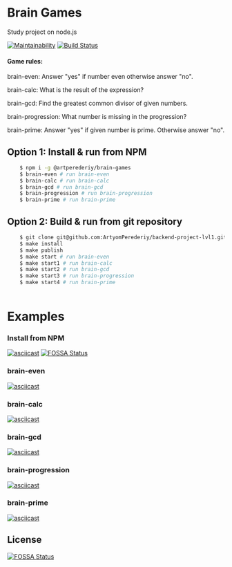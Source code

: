 # Brain Games
Study project on node.js

[![Maintainability](https://api.codeclimate.com/v1/badges/acf9611492553fa45791/maintainability)](https://codeclimate.com/github/ArtyomPerederiy/backend-project-lvl1/maintainability) [![Build Status](https://travis-ci.org/ArtyomPerederiy/backend-project-lvl1.svg?branch=master)](https://travis-ci.org/ArtyomPerederiy/backend-project-lvl1)

#### Game rules: 
brain-even: Answer "yes" if number even otherwise answer "no".

brain-calc: What is the result of the expression?

brain-gcd: Find the greatest common divisor of given numbers.

brain-progression: What number is missing in the progression?

brain-prime: Answer "yes" if given number is prime. Otherwise answer "no".

## Option 1: Install & run from NPM

```sh
    $ npm i -g @artperederiy/brain-games
    $ brain-even # run brain-even
    $ brain-calc # run brain-calc
    $ brain-gcd # run brain-gcd
    $ brain-progression # run brain-progression
    $ brain-prime # run brain-prime
```

## Option 2: Build & run from git repository

```sh
    $ git clone git@github.com:ArtyomPerederiy/backend-project-lvl1.git 
    $ make install
    $ make publish
    $ make start # run brain-even
    $ make start1 # run brain-calc
    $ make start2 # run brain-gcd
    $ make start3 # run brain-progression
    $ make start4 # run brain-prime 
    
``` 

# Examples 

### Install from NPM 

[![asciicast](https://asciinema.org/a/kwdxryavEdHavbyW1AEgg5Kd8.svg)](https://asciinema.org/a/kwdxryavEdHavbyW1AEgg5Kd8)
[![FOSSA Status](https://app.fossa.io/api/projects/git%2Bgithub.com%2FArtyomPerederiy%2Fbackend-project-lvl1.svg?type=shield)](https://app.fossa.io/projects/git%2Bgithub.com%2FArtyomPerederiy%2Fbackend-project-lvl1?ref=badge_shield)

### brain-even
[![asciicast](https://asciinema.org/a/263892.svg)](https://asciinema.org/a/263892)

### brain-calc
[![asciicast](https://asciinema.org/a/263895.svg)](https://asciinema.org/a/263895)

### brain-gcd
[![asciicast](https://asciinema.org/a/263908.svg)](https://asciinema.org/a/263908)

### brain-progression
[![asciicast](https://asciinema.org/a/263891.svg)](https://asciinema.org/a/263891)

### brain-prime
[![asciicast](https://asciinema.org/a/263906.svg)](https://asciinema.org/a/263906)



## License
[![FOSSA Status](https://app.fossa.io/api/projects/git%2Bgithub.com%2FArtyomPerederiy%2Fbackend-project-lvl1.svg?type=large)](https://app.fossa.io/projects/git%2Bgithub.com%2FArtyomPerederiy%2Fbackend-project-lvl1?ref=badge_large)